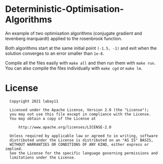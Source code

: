 # Deterministic-Optimisation-Algorithms
An example of two optimisation algorithms (conjugate gradient and levenberg marquardt) applied to the rosenbrook function.

Both algorithms start at the same initial point `(-1.5, -1)` and exit when the solution converges to an error smaller than `1e-8`. 

Compile all the files easily with `make all` and then run them with `make run`. You can also compile the files individually with `make cgd` or `make lm`.

# License

      Copyright 2021 labay11

      Licensed under the Apache License, Version 2.0 (the "License");
      you may not use this file except in compliance with the License.
      You may obtain a copy of the License at

          http://www.apache.org/licenses/LICENSE-2.0

      Unless required by applicable law or agreed to in writing, software
      distributed under the License is distributed on an "AS IS" BASIS,
      WITHOUT WARRANTIES OR CONDITIONS OF ANY KIND, either express or implied.
      See the License for the specific language governing permissions and
      limitations under the License.

